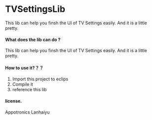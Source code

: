 # TVSettingsLib
This lib can help you finsh the UI of TV Settings easily. And it is a little pretty.

#### What does the lib can do ?
This lib can help you finsh the UI of TV Settings easily. And it is a little pretty.

#### How to use it?？？
   1. Import this project to eclips
   2. Compile it 
   3. reference this lib
#### license.
Appotronics Lanhaiyu
